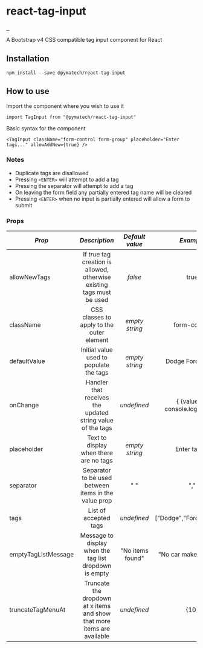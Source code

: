 # react-tag-input

<a href="https://github.com/pymatech/react-tag-input/releases/latest" target="\_parent">
  <img alt="" src="https://img.shields.io/github/release/pymatech/react-tag-input.svg?style=plastic" />
</a>

<a href="https://www.npmjs.com/package/@pymatech/react-tag-input" target="\_parent">
  <img alt="" src="https://img.shields.io/npm/v/@pymatech/react-tag-input/latest.svg?style=plastic" />
</a>

<a href="https://github.com/pymatech/react-tag-input/blob/master/LICENSE" target="\_parent">
  <img alt="" src="https://img.shields.io/github/license/pymatech/react-tag-input.svg?style=plastic" />
</a>

A Bootstrap v4 CSS compatible tag input component for React

## Installation

`npm install --save @pymatech/react-tag-input`

## How to use

Import the component where you wish to use it

`import TagInput from "@pymatech/react-tag-input"`

Basic syntax for the component

`<TagInput className="form-control form-group" placeholder="Enter tags..." allowAddNew={true} />`

### Notes

* Duplicate tags are disallowed
* Pressing `<ENTER>` will attempt to add a tag
* Pressing the separator will attempt to add a tag
* On leaving the form field any partially entered tag name will be cleared
* Pressing `<ENTER>` when no input is partially entered will allow a form to submit

### Props

| _Prop_              | _Description_                                                           | _Default value_          | _Example_                        |
| ------------------- | :---------------------------------------------------------------------: | :----------------------: | :------------------------------: |
| allowNewTags        | If *true* tag creation is allowed, otherwise existing tags must be used | *false*                  | true                             |
| className           | CSS classes to apply to the outer element                               | *empty string*           | form-control                     |
| defaultValue        | Initial value used to populate the tags                                 | *empty string*           | Dodge Ford Chevy                 |
| onChange            | Handler that receives the updated string value of the tags              | *undefined*              | { (value) => console.log(value)} |
| placeholder         | Text to display when there are no tags                                  | *empty string*           | Enter tags...                    |
| separator           | Separator to be used between items in the value prop                    | " "                      | ","                              |
| tags                | List of accepted tags                                                   | *undefined*              | ["Dodge","Ford","Chevy"]         |
| emptyTagListMessage | Message to display when the tag list dropdown is empty                  | "No items found"         | "No car makes found..."          |
| truncateTagMenuAt   | Truncate the dropdown at x items and show that more items are available | *undefined*              | {10}                             |
